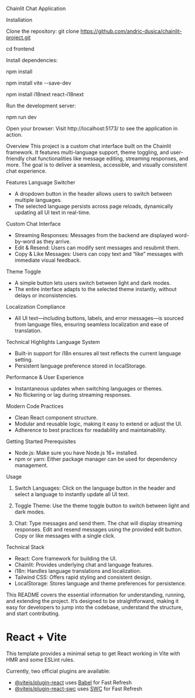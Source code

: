 Chainlit Chat Application

Installation

Clone the repository:
git clone https://github.com/andric-dusica/chainlit-project.git

cd frontend 

Install dependencies: 

npm install 

npm install vite --save-dev

npm install i18next react-i18next


Run the development server:

npm run dev

Open your browser: Visit http://localhost:5173/ to see the application in action.

Overview
This project is a custom chat interface built on the Chainlit framework. It features multi-language support, theme toggling, and user-friendly chat functionalities like message editing, streaming responses, and more. The goal is to deliver a seamless, accessible, and visually consistent chat experience.

Features
Language Switcher

- A dropdown button in the header allows users to switch between multiple languages.
- The selected language persists across page reloads, dynamically updating all UI text in real-time.

Custom Chat Interface
- Streaming Responses: Messages from the backend are displayed word-by-word as they arrive.
- Edit & Resend: Users can modify sent messages and resubmit them.
- Copy & Like Messages: Users can copy text and “like” messages with immediate visual feedback.

Theme Toggle
- A simple button lets users switch between light and dark modes.
- The entire interface adapts to the selected theme instantly, without delays or inconsistencies.

Localization Compliance
- All UI text—including buttons, labels, and error messages—is sourced from language files, ensuring seamless localization and ease of translation.


Technical Highlights
Language System
- Built-in support for i18n ensures all text reflects the current language setting.
- Persistent language preference stored in localStorage.

Performance & User Experience
- Instantaneous updates when switching languages or themes.
- No flickering or lag during streaming responses.

Modern Code Practices
- Clean React component structure.
- Modular and reusable logic, making it easy to extend or adjust the UI.
- Adherence to best practices for readability and maintainability.

Getting Started
Prerequisites
- Node.js: Make sure you have Node.js 16+ installed.
- npm or yarn: Either package manager can be used for dependency management.

Usage
1. Switch Languages:
Click on the language button in the header and select a language to instantly update all UI text.

2. Toggle Theme:
Use the theme toggle button to switch between light and dark modes.

3. Chat:
Type messages and send them. The chat will display streaming responses.
Edit and resend messages using the provided edit button.
Copy or like messages with a single click.

Technical Stack
- React: Core framework for building the UI.
- Chainlit: Provides underlying chat and language features.
- i18n: Handles language translations and localization.
- Tailwind CSS: Offers rapid styling and consistent design.
- LocalStorage: Stores language and theme preferences for persistence.

This README covers the essential information for understanding, running, and extending the project. It’s designed to be straightforward, making it easy for developers to jump into the codebase, understand the structure, and start contributing.



# React + Vite

This template provides a minimal setup to get React working in Vite with HMR and some ESLint rules.

Currently, two official plugins are available:

- [@vitejs/plugin-react](https://github.com/vitejs/vite-plugin-react/blob/main/packages/plugin-react/README.md) uses [Babel](https://babeljs.io/) for Fast Refresh
- [@vitejs/plugin-react-swc](https://github.com/vitejs/vite-plugin-react-swc) uses [SWC](https://swc.rs/) for Fast Refresh
